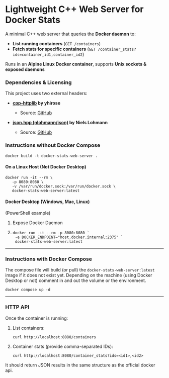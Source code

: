 # Lightweight C++ Web Server for Docker Stats
A minimal C++ web server that queries the **Docker daemon** to:

- **List running containers** (`GET /containers`)
- **Fetch stats for specific containers** (`GET /container_stats?ids=container_id1,container_id2`)

Runs in an **Alpine Linux Docker container**, supports **Unix sockets & exposed daemons**

### Dependencies & Licensing

This project uses two external headers:

- **[cpp-httplib](https://github.com/yhirose/cpp-httplib) by yhirose**
   - Source: [GitHub](https://github.com/yhirose/cpp-httplib)

- **[json.hpp (nlohmann/json)](https://github.com/nlohmann/json) by Niels Lohmann**
   - Source: [GitHub](https://github.com/nlohmann/json)


### Instructions without Docker Compose

```shell
docker build -t docker-stats-web-server .
```

#### On a Linux Host (Not Docker Desktop)

```shell
docker run -it --rm \
   -p 8080:8080 \
   -v /var/run/docker.sock:/var/run/docker.sock \
   docker-stats-web-server:latest
```

#### Docker Desktop (Windows, Mac, Linux)

(PowerShell example)
1. Expose Docker Daemon
2. ```shell
   docker run -it --rm -p 8080:8080 `
    -e DOCKER_ENDPOINT="host.docker.internal:2375" `
    docker-stats-web-server:latest
    ```

---

### Instructions with Docker Compose

The compose file will build (or pull) the `docker-stats-web-server:latest` image if it does not exist yet.
Depending on the machine (using Docker Desktop or not) comment in and out the volume or the environment.

```shell
docker compose up -d
```

---


### HTTP API

Once the container is running:

1. List containers:
    ```shell
    curl http://localhost:8080/containers
    ```

2. Container stats (provide comma-separated IDs):
    ```shell
    curl http://localhost:8080/container_stats?ids=<id1>,<id2>
    ```

It should return JSON results in the same structure as the official docker api.
